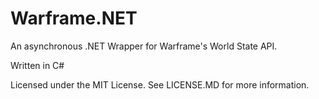 # Warframe.NET
An asynchronous .NET Wrapper for Warframe's World State API.

Written in C#

Licensed under the MIT License. See LICENSE.MD for more information.
